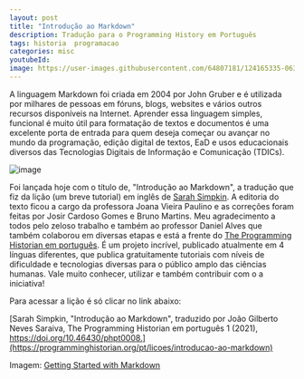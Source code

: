 ```yaml
---
layout: post
title: "Introdução ao Markdown"
description: Tradução para o Programming History em Português
tags: historia  programacao
categories: misc
youtubeId:
image: https://user-images.githubusercontent.com/64807181/124165335-06350200-da78-11eb-89ec-3eb374e73817.png
---
```


A linguagem Markdown foi criada em 2004 por John Gruber e é utilizada por milhares de pessoas em fóruns, blogs, websites e vários outros recursos disponíveis na Internet. Aprender essa linguagem simples, funcional é muito útil para formatação de textos e documentos é uma excelente porta de entrada para quem deseja começar ou avançar no mundo da programação, edição digital de textos, EaD e usos educacionais diversos das Tecnologias Digitais de Informação e Comunicação (TDICs).

![image](https://user-images.githubusercontent.com/64807181/124165335-06350200-da78-11eb-89ec-3eb374e73817.png)

Foi lançada hoje com o título de, "Introdução ao Markdown", a tradução que fiz da lição (um breve tutorial) em inglês de [Sarah Simpkin](https://programminghistorian.org/en/lessons/getting-started-with-markdown). A editoria do texto ficou a cargo da professora Joana Vieira Paulino e as correções foram feitas por Josir Cardoso Gomes e Bruno Martins. Meu agradecimento a todos pelo zeloso trabalho e também ao professor Daniel Alves que também colaborou em diversas etapas e está a frente do [The Programming Historian em português](https://programminghistorian.org/pt/). É um projeto incrível, publicado atualmente em 4 línguas diferentes, que publica gratuitamente tutoriais com níveis de dificuldade e tecnologias diversas para o público amplo das ciências humanas. Vale muito conhecer, utilizar e também contribuir com o a iniciativa!

Para acessar a lição é só clicar no link abaixo:

[Sarah Simpkin, "Introdução ao Markdown", traduzido por João Gilberto Neves Saraiva, The Programming Historian em português 1 (2021), https://doi.org/10.46430/phpt0008.](https://programminghistorian.org/pt/licoes/introducao-ao-markdown)
     
Imagem: [Getting Started with Markdown](https://programminghistorian.org/en/lessons/getting-started-with-markdown)  
